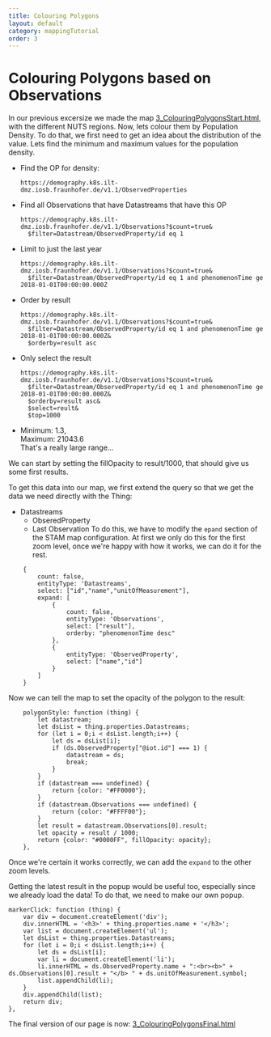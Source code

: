 ```yaml
---
title: Colouring Polygons
layout: default
category: mappingTutorial
order: 3
---
```


# Colouring Polygons based on Observations

In our previous excersize we made the map [3_ColouringPolygonsStart.html](3_ColouringPolygonsStart.html), with the different NUTS regions.
Now, lets colour them by Population Density.
To do that, we first need to get an idea about the distribution of the value.
Lets find the minimum and maximum values for the population density.

* Find the OP for density:
  ```
  https://demography.k8s.ilt-dmz.iosb.fraunhofer.de/v1.1/ObservedProperties
  ```
* Find all Observations that have Datastreams that have this OP
  ```
  https://demography.k8s.ilt-dmz.iosb.fraunhofer.de/v1.1/Observations?$count=true&
    $filter=Datastream/ObservedProperty/id eq 1
  ```
* Limit to just the last year
  ```
  https://demography.k8s.ilt-dmz.iosb.fraunhofer.de/v1.1/Observations?$count=true&
    $filter=Datastream/ObservedProperty/id eq 1 and phenomenonTime ge 2018-01-01T00:00:00.000Z
  ```
* Order by result
  ```
  https://demography.k8s.ilt-dmz.iosb.fraunhofer.de/v1.1/Observations?$count=true&
    $filter=Datastream/ObservedProperty/id eq 1 and phenomenonTime ge 2018-01-01T00:00:00.000Z&
    $orderby=result asc
  ```
* Only select the result
  ```
  https://demography.k8s.ilt-dmz.iosb.fraunhofer.de/v1.1/Observations?$count=true&
    $filter=Datastream/ObservedProperty/id eq 1 and phenomenonTime ge 2018-01-01T00:00:00.000Z&
    $orderby=result asc&
    $select=reult&
    $top=1000
  ```
* Minimum: 1.3,  
  Maximum: 21043.6  
  That's a really large range...

We can start by setting the fillOpacity to result/1000, that should give us some first results.

To get this data into our map, we first extend the query so that we get the data we need directly with the Thing:
* Datastreams
  * ObseredProperty
  * Last Observation
To do this, we have to modify the `epand` section of the STAM map configuration.
At first we only do this for the first zoom level, once we're happy with how it works, we can do it for the rest.

```
	{
		count: false,
		entityType: 'Datastreams',
		select: ["id","name","unitOfMeasurement"],
		expand: [
			{
				count: false,
				entityType: 'Observations',
				select: ["result"],
				orderby: "phenomenonTime desc"
			},
			{
				entityType: 'ObservedProperty',
				select: ["name","id"]
			}
		]
	}
```

Now we can tell the map to set the opacity of the polygon to the result:
```
	polygonStyle: function (thing) {
		let datastream;
		let dsList = thing.properties.Datastreams;
		for (let i = 0;i < dsList.length;i++) {
			let ds = dsList[i];
			if (ds.ObservedProperty["@iot.id"] === 1) {
				datastream = ds;
				break;
			}
		}
		if (datastream === undefined) {
			return {color: "#FF0000"};
		}
		if (datastream.Observations === undefined) {
			return {color: "#FFFF00"};
		}
		let result = datastream.Observations[0].result;
		let opacity = result / 1000;
		return {color: "#0000FF", fillOpacity: opacity};
	},
```
Once we're certain it works correctly, we can add the `expand` to the other zoom levels.

Getting the latest result in the popup would be useful too, especially since we already load the data!
To do that, we need to make our own popup.

```
markerClick: function (thing) {
	var div = document.createElement('div');
	div.innerHTML = '<h3>' + thing.properties.name + '</h3>';
	var list = document.createElement('ul');
	let dsList = thing.properties.Datastreams;
	for (let i = 0;i < dsList.length;i++) {
		let ds = dsList[i];
		var li = document.createElement('li');
		li.innerHTML = ds.ObservedProperty.name + ":<br><b>" + ds.Observations[0].result + "</b> " + ds.unitOfMeasurement.symbol;
		list.appendChild(li);
	}
	div.appendChild(list);
	return div;
},
```

The final version of our page is now: [3_ColouringPolygonsFinal.html](3_ColouringPolygonsFinal.html)


